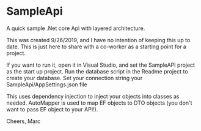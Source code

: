 # SampleApi
A quick sample .Net core Api with layered architecture.

This was created 9/26/2019, and I have no intention of keeping this up to date. This is just here to share with a co-worker as a starting point for a project. 

If you want to run it, open it in Visual Studio, and set the SampleAPI project as the start up project.
Run the database script in the Readme project to create your database.
Set your connection string your SampleApi/AppSettings.json file

This uses dependency injection to inject your objects into classes as needed.
AutoMapper is used to map EF objects to DTO objects (you don't want to pass EF object to your API!).

Cheers,
Marc
